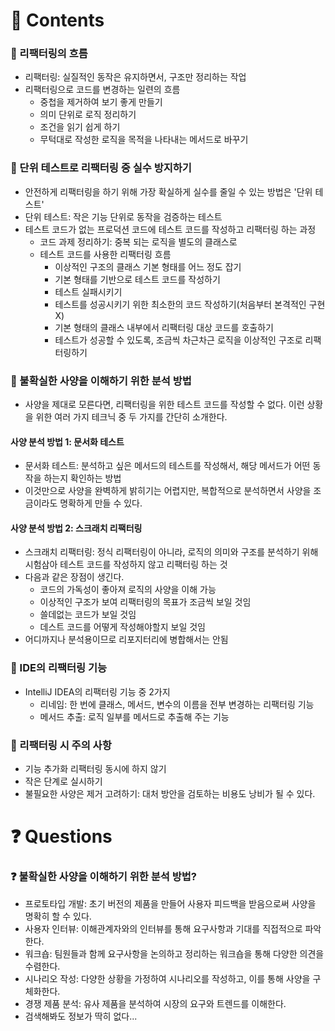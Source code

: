 # 📌 Contents

### 📌 리팩터링의 흐름
- 리팩터링: 실질적인 동작은 유지하면서, 구조만 정리하는 작업
- 리팩터링으로 코드를 변경하는 일련의 흐름
  + 중첩을 제거하여 보기 좋게 만들기
  + 의미 단위로 로직 정리하기
  + 조건을 읽기 쉽게 하기
  + 무턱대로 작성한 로직을 목적을 나타내는 메서드로 바꾸기

### 📌 단위 테스트로 리팩터링 중 실수 방지하기
- 안전하게 리팩터링을 하기 위해 가장 확실하게 실수를 줄일 수 있는 방법은 '단위 테스트'
- 단위 테스트: 작은 기능 단위로 동작을 검증하는 테스트
- 테스트 코드가 없는 프로덕션 코드에 테스트 코드를 작성하고 리팩터링 하는 과정
  + 코드 과제 정리하기: 중복 되는 로직을 별도의 클래스로
  + 테스트 코드를 사용한 리팩터링 흐름
    + 이상적인 구조의 클래스 기본 형태를 어느 정도 잡기
    + 기본 형태를 기반으로 테스트 코드를 작성하기
    + 테스트 실패시키기
    + 테스트를 성공시키기 위한 최소한의 코드 작성하기(처음부터 본격적인 구현X)
    + 기본 형태의 클래스 내부에서 리팩터링 대상 코드를 호출하기
    + 테스트가 성공할 수 있도록, 조금씩 차근차근 로직을 이상적인 구조로 리팩터링하기

### 📌 불확실한 사양을 이해하기 위한 분석 방법
- 사양을 제대로 모른다면, 리팩터링을 위한 테스트 코드를 작성할 수 없다. 이런 상황을 위한 여러 가지 테크닉 중 두 가지를 간단히 소개한다.
#### 사양 분석 방법 1: 문서화 테스트
- 문서화 테스트: 분석하고 싶은 메서드의 테스트를 작성해서, 해당 메서드가 어떤 동작을 하는지 확인하는 방법
- 이것만으로 사양을 완벽하게 밝히기는 어렵지만, 복합적으로 분석하면서 사양을 조금이라도 명확하게 만들 수 있다.
#### 사양 분석 방법 2: 스크래치 리팩터링
- 스크래치 리팩터링: 정식 리팩터링이 아니라, 로직의 의미와 구조를 분석하기 위해 시험삼아 테스트 코드를 작성하지 않고 리팩터링 하는 것
- 다음과 같은 장점이 생긴다.
  + 코드의 가독성이 좋아져 로직의 사양을 이해 가능
  + 이상적인 구조가 보여 리팩터링의 목표가 조금씩 보일 것임
  + 쓸데없는 코드가 보일 것임
  + 데스트 코드를 어떻게 작성해야할지 보일 것임
- 어디까지나 분석용이므로 리포지터리에 병합해서는 안됨

### 📌 IDE의 리팩터링 기능
- IntelliJ IDEA의 리팩터링 기능 중 2가지
  + 리네임: 한 번에 클래스, 메서드, 변수의 이름을 전부 변경하는 리팩터링 기능
  + 메서드 추출: 로직 일부를 메서드로 추출해 주는 기능

### 📌 리팩터링 시 주의 사항
- 기능 추가화 리팩터링 동시에 하지 않기
- 작은 단계로 실시하기
- 불필요한 사양은 제거 고려하기: 대처 방안을 검토하는 비용도 낭비가 될 수 있다.

  
# ❓ Questions

### ❓ 불확실한 사양을 이해하기 위한 분석 방법?
- 프로토타입 개발: 초기 버전의 제품을 만들어 사용자 피드백을 받음으로써 사양을 명확히 할 수 있다.
- 사용자 인터뷰: 이해관계자와의 인터뷰를 통해 요구사항과 기대를 직접적으로 파악한다.
- 워크숍: 팀원들과 함께 요구사항을 논의하고 정리하는 워크숍을 통해 다양한 의견을 수렴한다.
- 시나리오 작성: 다양한 상황을 가정하여 시나리오를 작성하고, 이를 통해 사양을 구체화한다.
- 경쟁 제품 분석: 유사 제품을 분석하여 시장의 요구와 트렌드를 이해한다.
- 검색해봐도 정보가 딱히 없다...
